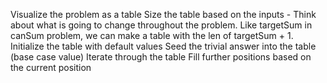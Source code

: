 Visualize the problem as a table
Size the table based on the inputs 
    - Think about what is going to change throughout the problem. Like targetSum in canSum problem, we can make a table with the len of targetSum + 1.
Initialize the table with default values
Seed the trivial answer into the table (base case value)
Iterate through the table
Fill further positions based on the current position